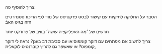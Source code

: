 צריך להוסיף פה:

הסבר על החלוקה לתיקיות עם קישור לבסט פרקטיסס
של נווד לפי הריכוז סטנדרטים הזה בגיט האבֿ

תרשים של ׳מה האפליקציה עושה׳ בוויב של פרודקט יותר

צריך לחשוב אם מפתחים עם דוקר קומפוס או עם
סביבת דב בענן? נראה לי דוקר קומפוס?
או שאשפר גם להריץ קוברנטיס לוקאלית, 